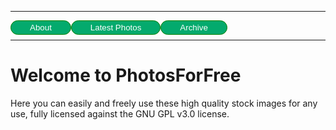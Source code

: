 ***
<div>
<button style="background-color: #04AA6D; 
  border: 1px solid green;
  color: white; 
  padding: 3px 30px; 
  cursor: pointer;
  float: left;
  border-radius: 30px;
  " onclick="window.location.href='https://eshanepicfighter.github.io/PhotosForFree/about';"> About </button>                                                                 
<button style="background-color: #04AA6D;
  border: 1px solid green;
  color: white;
  padding: 3px 30px;
  cursor: pointer;
  float: left;
  border-radius: 30px;   
  " onclick="window.location.href='https://eshanepicfighter.github.io/PhotosForFree/latestphotos';"> Latest Photos </button>                    
<button style="background-color: #04AA6D;
  border: 1px solid green;
  color: white;
  padding: 3px 30px;  
  cursor: pointer; 
  float: left; 
  border-radius: 30px;    
  " onclick="window.location.href='https://eshanepicfighter.github.io/PhotosForFree/archive';"> Archive </button>
</div>
&nbsp;

***
# Welcome to PhotosForFree

Here you can easily and freely use these high quality stock images for any use, fully licensed against the GNU GPL v3.0 license. 

